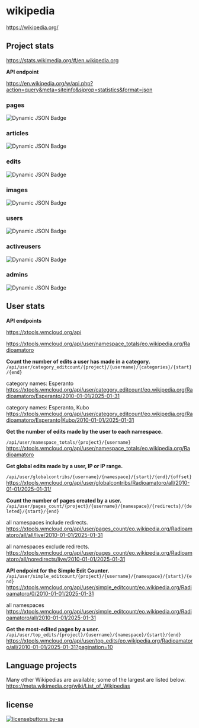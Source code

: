 wikipedia
=====================

https://wikipedia.org/

## Project stats

https://stats.wikimedia.org/#/en.wikipedia.org

**API endpoint**

https://en.wikipedia.org/w/api.php?action=query&meta=siteinfo&siprop=statistics&format=json



### pages
![Dynamic JSON Badge](https://img.shields.io/badge/dynamic/json?url=https%3A%2F%2Fen.wikipedia.org%2Fw%2Fapi.php%3Faction%3Dquery%26meta%3Dsiteinfo%26siprop%3Dstatistics%26format%3Djson&query=%24.query.statistics.pages&suffix=%20pages&logo=wikipedia&label=wikipedia%20(en)&link=https%3A%2F%2Fen.wikipedia.org%2F)

### articles
![Dynamic JSON Badge](https://img.shields.io/badge/dynamic/json?url=https%3A%2F%2Fen.wikipedia.org%2Fw%2Fapi.php%3Faction%3Dquery%26meta%3Dsiteinfo%26siprop%3Dstatistics%26format%3Djson&query=%24.query.statistics.articles&suffix=%20articles&logo=wikipedia&label=wikipedia%20(en)&link=https%3A%2F%2Fen.wikipedia.org%2F)

### edits
![Dynamic JSON Badge](https://img.shields.io/badge/dynamic/json?url=https%3A%2F%2Fen.wikipedia.org%2Fw%2Fapi.php%3Faction%3Dquery%26meta%3Dsiteinfo%26siprop%3Dstatistics%26format%3Djson&query=%24.query.statistics.edits&suffix=%20edits&logo=wikipedia&label=wikipedia%20(en)&link=https%3A%2F%2Fen.wikipedia.org%2F)

### images
![Dynamic JSON Badge](https://img.shields.io/badge/dynamic/json?url=https%3A%2F%2Fen.wikipedia.org%2Fw%2Fapi.php%3Faction%3Dquery%26meta%3Dsiteinfo%26siprop%3Dstatistics%26format%3Djson&query=%24.query.statistics.images&suffix=%20images&logo=wikipedia&label=wikipedia%20(en)&link=https%3A%2F%2Fen.wikipedia.org%2F)

### users
![Dynamic JSON Badge](https://img.shields.io/badge/dynamic/json?url=https%3A%2F%2Fen.wikipedia.org%2Fw%2Fapi.php%3Faction%3Dquery%26meta%3Dsiteinfo%26siprop%3Dstatistics%26format%3Djson&query=%24.query.statistics.users&suffix=%20users&logo=wikipedia&label=wikipedia%20(en)&link=https%3A%2F%2Fen.wikipedia.org%2F)

### activeusers
![Dynamic JSON Badge](https://img.shields.io/badge/dynamic/json?url=https%3A%2F%2Fen.wikipedia.org%2Fw%2Fapi.php%3Faction%3Dquery%26meta%3Dsiteinfo%26siprop%3Dstatistics%26format%3Djson&query=%24.query.statistics.activeusers&suffix=%20activeusers&logo=wikipedia&label=wikipedia%20(en)&link=https%3A%2F%2Fen.wikipedia.org%2F)

### admins
![Dynamic JSON Badge](https://img.shields.io/badge/dynamic/json?url=https%3A%2F%2Fen.wikipedia.org%2Fw%2Fapi.php%3Faction%3Dquery%26meta%3Dsiteinfo%26siprop%3Dstatistics%26format%3Djson&query=%24.query.statistics.admins&suffix=%20admins&logo=wikipedia&label=wikipedia%20(en)&link=https%3A%2F%2Fen.wikipedia.org%2F)

## User stats

**API endpoints**

https://xtools.wmcloud.org/api

https://xtools.wmcloud.org/api/user/namespace_totals/eo.wikipedia.org/Radioamatoro


**Count the number of edits a user has made in a category.**
`/api/user/category_editcount/{project}/{username}/{categories}/{start}/{end}`

category names: Esperanto
https://xtools.wmcloud.org/api/user/category_editcount/eo.wikipedia.org/Radioamatoro/Esperanto/2010-01-01/2025-01-31

category names: Esperanto, Kubo
https://xtools.wmcloud.org/api/user/category_editcount/eo.wikipedia.org/Radioamatoro/Esperanto|Kubo/2010-01-01/2025-01-31

**Get the number of edits made by the user to each namespace.**

`/api/user/namespace_totals/{project}/{username}`
https://xtools.wmcloud.org/api/user/namespace_totals/eo.wikipedia.org/Radioamatoro

**Get global edits made by a user, IP or IP range.**
<!-- 50 last redactions -->
`/api/user/globalcontribs/{username}/{namespace}/{start}/{end}/{offset}`
https://xtools.wmcloud.org/api/user/globalcontribs/Radioamatoro/all/2010-01-01/2025-01-31/

**Count the number of pages created by a user.**
`/api/user/pages_count/{project}/{username}/{namespace}/{redirects}/{deleted}/{start}/{end}`

all namespaces include redirects.
https://xtools.wmcloud.org/api/user/pages_count/eo.wikipedia.org/Radioamatoro/all/all/live/2010-01-01/2025-01-31

all namespaces exclude redirects.
https://xtools.wmcloud.org/api/user/pages_count/eo.wikipedia.org/Radioamatoro/all/noredirects/live/2010-01-01/2025-01-31

**API endpoint for the Simple Edit Counter.**
`/api/user/simple_editcount/{project}/{username}/{namespace}/{start}/{end}`
https://xtools.wmcloud.org/api/user/simple_editcount/eo.wikipedia.org/Radioamatoro/0/2010-01-01/2025-01-31

all namespaces
https://xtools.wmcloud.org/api/user/simple_editcount/eo.wikipedia.org/Radioamatoro/all/2010-01-01/2025-01-31

**Get the most-edited pages by a user.**
`/api/user/top_edits/{project}/{username}/{namespace}/{start}/{end}`
https://xtools.wmcloud.org/api/user/top_edits/eo.wikipedia.org/Radioamatoro/all/2010-01-01/2025-01-31?pagination=10


## Language projects
Many other Wikipedias are available; some of the largest are listed below.
https://meta.wikimedia.org/wiki/List_of_Wikipedias

## license
[![licensebuttons by-sa](https://licensebuttons.net/l/by-sa/3.0/88x31.png)](https://creativecommons.org/licenses/by-sa/4.0)
